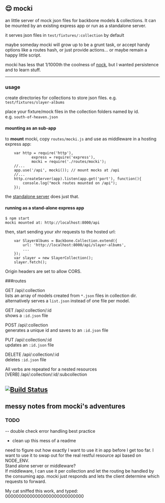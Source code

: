## 😌  mocki

an little server of mock json files for backbone models & collections. 
It can be mounted by an existing express app or run as a standalone server.

it serves json files in `test/fixtures/:collection` by default

maybe someday mocki will grow up to be a grunt task, or accept handy options like a routes hash, or just provide actions...  or maybe remain a happy little script. 

mocki has less that 1/1000th the coolness of [nock](https://github.com/flatiron/nock), but I wanted persistence and to learn stuff. 

---------------

### usage

create directories for collections to store json files. 
e.g. `test/fixtures/slayer-albums`

place your fixture/mock files in the collection folders named by id.  
e.g. `south-of-heaven.json`

#### mounting as an sub-app

to **mount** mocki, copy `routes/mocki.js` and use as middleware in a hosting express app:

		var http = require('http'),
				express = require('express'),
				mocki = require('./routes/mocki');
		//...
		app.use('/api', mocki()); // mount mocks at /api
		//...
		http.createServer(app).listen(app.get('port'), function(){
			console.log("mock routes mounted on /api");
		});

the [standalone server](app.js) does just that.

#### running as a stand-alone express app

`$ npm start`  
`mocki mounted at: http://localhost:8000/api`  

then, start sending your xhr requests to the hosted url:

		var SlayerAlbums = Backbone.Collection.extend({
			url: 'http://localhost:8000/api/slayer-albums',
			...
		});
		var slayer = new SlayerCollection();
		slayer.fetch();

Origin headers are set to allow CORS.

###routes

GET /api/:collection  
lists an array of models created from `*.json` files in collection dir.  
alternatively serves a `list.json` instead of one file per model.

GET /api/:collection/:id  
shows a `:id.json` file

POST /api/:collection  
generates a unique id and saves to an `:id.json` file

PUT /api/:collection/:id  
updates an `:id.json` file
	
DELETE /api/:collection/:id  
deletes `:id.json` file

All verbs are repeated for a nested resources  
[VERB] /api/:collection/:id/:subcollection  

[![Build Status](https://travis-ci.org/twalker/mocki.png)](https://travis-ci.org/twalker/mocki)
-----------------

## messy notes from mocki's adventures


### TODO

-- double check error handling best practice
- clean up this mess of a readme

need to figure out how exactly I want to use it in app before I get too far. 
I want to use it to swap out for the real restful resource api based on NODE_ENV.  
Stand alone server or middleware?  
If middleware, I can use it per collection and let the routing be handled by the consuming app. mocki just responds and lets the client determine which requests to forward.

My cat sniffed this work, and typed:  
00000000000000000000000000000
